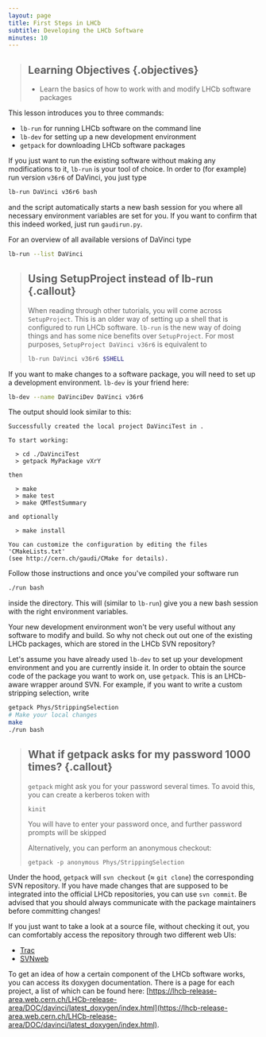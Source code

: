 ```yaml
---
layout: page
title: First Steps in LHCb
subtitle: Developing the LHCb Software
minutes: 10
---
```


> ## Learning Objectives {.objectives}
> * Learn the basics of how to work with and modify LHCb software packages

This lesson introduces you to three commands:

 - `lb-run` for running LHCb software on the command line
 - `lb-dev` for setting up a new development environment
 - `getpack` for downloading LHCb software packages

If you just want to run the existing software without making any modifications to it, `lb-run` is your tool of choice.
In order to (for example) run version `v36r6` of DaVinci, you just type

```bash
lb-run DaVinci v36r6 bash
```

and the script automatically starts a new bash session for you where all necessary environment variables are set for you. If you want to confirm that this indeed worked, just run `gaudirun.py`.

For an overview of all available versions of DaVinci type

```bash
lb-run --list DaVinci
```

> ## Using SetupProject instead of lb-run {.callout}
> When reading through other tutorials, you will come across `SetupProject`.
> This is an older way of setting up a shell that is configured to run LHCb software.
> `lb-run` is the new way of doing things and has some nice benefits over `SetupProject`.
> For most purposes, `SetupProject DaVinci v36r6` is equivalent to
> ```bash
> lb-run DaVinci v36r6 $SHELL
> ```

If you want to make changes to a software package, you will need to set up a development environment. `lb-dev` is your friend here:

```bash
lb-dev --name DaVinciDev DaVinci v36r6
```

<!-- This doesn't seem to work atm
Alternatively, if you want to use the most recent nightly builds:

```bash
lb-dev --name DaVinciDev --nightly lhcb-head DaVinci
```
-->

The output should look similar to this:

```
Successfully created the local project DaVinciTest in .

To start working:

  > cd ./DaVinciTest
  > getpack MyPackage vXrY

then

  > make
  > make test
  > make QMTestSummary

and optionally

  > make install

You can customize the configuration by editing the files 'CMakeLists.txt'
(see http://cern.ch/gaudi/CMake for details).
```

Follow those instructions and once you've compiled your software run

```bash
./run bash
```

inside the directory. This will (similar to `lb-run`) give you a new bash session with the right environment variables.

Your new development environment won't be very useful without any software to modify and build.
So why not check out out one of the existing LHCb packages, which are stored in the LHCb SVN repository?

Let's assume you have already used `lb-dev` to set up your development environment and you are currently inside it.
In order to obtain the source code of the package you want to work on, use `getpack`.
This is an LHCb-aware wrapper around SVN.
For example, if you want to write a custom stripping selection, write

```bash
getpack Phys/StrippingSelection
# Make your local changes
make
./run bash
```

> ## What if getpack asks for my password 1000 times? {.callout}
> `getpack` might ask you for your password several times.
> To avoid this, you can create a kerberos token with
> ```
> kinit
> ```
> You will have to enter your password once, and further password prompts will be skipped
> 
> Alternatively, you can perform an anonymous checkout:
> ```
> getpack -p anonymous Phys/StrippingSelection
> ```

Under the hood, `getpack` will `svn checkout` (≈ `git clone`) the corresponding SVN repository.
If you have made changes that are supposed to be integrated into the official LHCb repositories, you can use `svn commit`.
Be advised that you should always communicate with the package maintainers before committing changes!

If you just want to take a look at a source file, without checking it out, you can comfortably access the repository through two different web UIs:

 * [Trac](https://svnweb.cern.ch/trac/lhcb/)
 * [SVNweb](http://svnweb.cern.ch/world/wsvn/lhcb)

To get an idea of how a certain component of the LHCb software works, you can access its doxygen documentation.
There is a page for each project, a list of which can be found here: [https://lhcb-release-area.web.cern.ch/LHCb-release-area/DOC/davinci/latest_doxygen/index.html](https://lhcb-release-area.web.cern.ch/LHCb-release-area/DOC/davinci/latest_doxygen/index.html).

